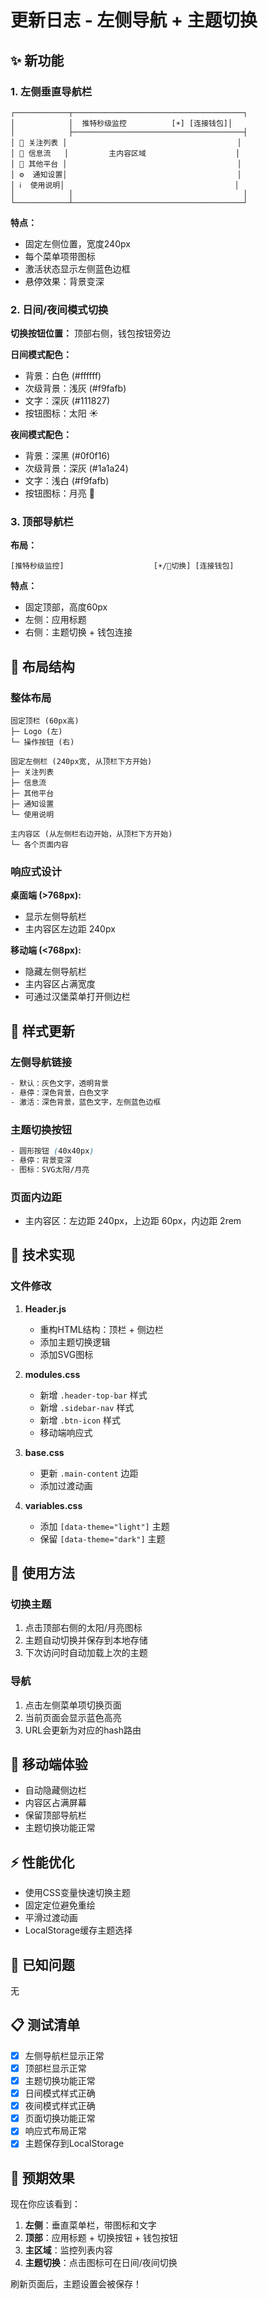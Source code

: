 # 更新日志 - 左侧导航 + 主题切换

## ✨ 新功能

### 1. 左侧垂直导航栏
```
┌────────────┬──────────────────────────────────────┐
│            │  推特秒级监控          [☀️] [连接钱包]│
│            ├──────────────────────────────────────┤
│ 👥 关注列表 │                                      │
│ 📡 信息流   │         主内容区域                    │
│ 📱 其他平台 │                                      │
│ ⚙️  通知设置│                                      │
│ ℹ️  使用说明│                                      │
│            │                                      │
└────────────┴──────────────────────────────────────┘
```

**特点：**
- 固定左侧位置，宽度240px
- 每个菜单项带图标
- 激活状态显示左侧蓝色边框
- 悬停效果：背景变深

### 2. 日间/夜间模式切换

**切换按钮位置：** 顶部右侧，钱包按钮旁边

**日间模式配色：**
- 背景：白色 (#ffffff)
- 次级背景：浅灰 (#f9fafb)
- 文字：深灰 (#111827)
- 按钮图标：太阳 ☀️

**夜间模式配色：**
- 背景：深黑 (#0f0f16)
- 次级背景：深灰 (#1a1a24)
- 文字：浅白 (#f9fafb)
- 按钮图标：月亮 🌙

### 3. 顶部导航栏

**布局：**
```
[推特秒级监控]                    [☀️/🌙切换] [连接钱包]
```

**特点：**
- 固定顶部，高度60px
- 左侧：应用标题
- 右侧：主题切换 + 钱包连接

## 📐 布局结构

### 整体布局
```
固定顶栏 (60px高)
├─ Logo (左)
└─ 操作按钮 (右)

固定左侧栏 (240px宽, 从顶栏下方开始)
├─ 关注列表
├─ 信息流
├─ 其他平台
├─ 通知设置
└─ 使用说明

主内容区 (从左侧栏右边开始，从顶栏下方开始)
└─ 各个页面内容
```

### 响应式设计

**桌面端 (>768px):**
- 显示左侧导航栏
- 主内容区左边距 240px

**移动端 (<768px):**
- 隐藏左侧导航栏
- 主内容区占满宽度
- 可通过汉堡菜单打开侧边栏

## 🎨 样式更新

### 左侧导航链接
```css
- 默认：灰色文字，透明背景
- 悬停：深色背景，白色文字
- 激活：深色背景，蓝色文字，左侧蓝色边框
```

### 主题切换按钮
```css
- 圆形按钮 (40x40px)
- 悬停：背景变深
- 图标：SVG太阳/月亮
```

### 页面内边距
- 主内容区：左边距 240px，上边距 60px，内边距 2rem

## 🔧 技术实现

### 文件修改

1. **Header.js**
   - 重构HTML结构：顶栏 + 侧边栏
   - 添加主题切换逻辑
   - 添加SVG图标

2. **modules.css**
   - 新增 `.header-top-bar` 样式
   - 新增 `.sidebar-nav` 样式
   - 新增 `.btn-icon` 样式
   - 移动端响应式

3. **base.css**
   - 更新 `.main-content` 边距
   - 添加过渡动画

4. **variables.css**
   - 添加 `[data-theme="light"]` 主题
   - 保留 `[data-theme="dark"]` 主题

## 🎯 使用方法

### 切换主题
1. 点击顶部右侧的太阳/月亮图标
2. 主题自动切换并保存到本地存储
3. 下次访问时自动加载上次的主题

### 导航
1. 点击左侧菜单项切换页面
2. 当前页面会显示蓝色高亮
3. URL会更新为对应的hash路由

## 📱 移动端体验

- 自动隐藏侧边栏
- 内容区占满屏幕
- 保留顶部导航栏
- 主题切换功能正常

## ⚡ 性能优化

- 使用CSS变量快速切换主题
- 固定定位避免重绘
- 平滑过渡动画
- LocalStorage缓存主题选择

## 🐛 已知问题

无

## 📋 测试清单

- [x] 左侧导航栏显示正常
- [x] 顶部栏显示正常
- [x] 主题切换功能正常
- [x] 日间模式样式正确
- [x] 夜间模式样式正确
- [x] 页面切换功能正常
- [x] 响应式布局正常
- [x] 主题保存到LocalStorage

## 🎉 预期效果

现在你应该看到：

1. **左侧**：垂直菜单栏，带图标和文字
2. **顶部**：应用标题 + 切换按钮 + 钱包按钮
3. **主区域**：监控列表内容
4. **主题切换**：点击图标可在日间/夜间切换

刷新页面后，主题设置会被保存！
